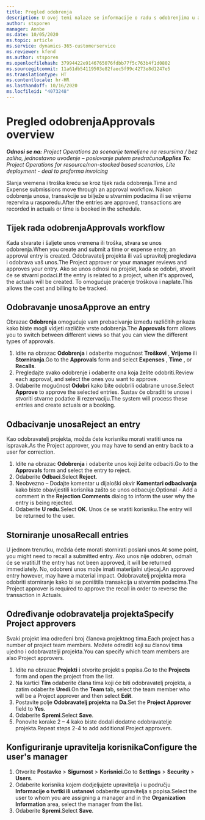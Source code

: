 ```yaml
---
title: Pregled odobrenja
description: U ovoj temi nalaze se informacije o radu s odobrenjima u aplikaciji Project Operations.
author: stsporen
manager: Annbe
ms.date: 10/05/2020
ms.topic: article
ms.service: dynamics-365-customerservice
ms.reviewer: kfend
ms.author: stsporen
ms.openlocfilehash: 37994422e9146765076fdbb77f5c763b4f1d0802
ms.sourcegitcommit: 11a61db54119503e82faec5f99c4273e8d1247e5
ms.translationtype: HT
ms.contentlocale: hr-HR
ms.lasthandoff: 10/16/2020
ms.locfileid: "4073248"
---
```

# <a name="approvals-overview"></a><span data-ttu-id="6b3ed-103">Pregled odobrenja</span><span class="sxs-lookup"><span data-stu-id="6b3ed-103">Approvals overview</span></span>

<span data-ttu-id="6b3ed-104">_**Odnosi se na:** Project Operations za scenarije temeljene na resursima / bez zaliha, jednostavno uvođenje – poslovanje putem predračuna_</span><span class="sxs-lookup"><span data-stu-id="6b3ed-104">_**Applies To:** Project Operations for resource/non-stocked based scenarios, Lite deployment - deal to proforma invoicing_</span></span>

<span data-ttu-id="6b3ed-105">Slanja vremena i troška kreću se kroz tijek rada odobrenja.</span><span class="sxs-lookup"><span data-stu-id="6b3ed-105">Time and Expense submissions move through an approval workflow.</span></span> <span data-ttu-id="6b3ed-106">Nakon odobrenja unosa, transakcije se bilježe u stvarnim podacima ili se vrijeme rezervira u rasporedu.</span><span class="sxs-lookup"><span data-stu-id="6b3ed-106">After the entries are approved, transactions are recorded in actuals or time is booked in the schedule.</span></span>

## <a name="approvals-workflow"></a><span data-ttu-id="6b3ed-107">Tijek rada odobrenja</span><span class="sxs-lookup"><span data-stu-id="6b3ed-107">Approvals workflow</span></span>
<span data-ttu-id="6b3ed-108">Kada stvarate i šaljete unos vremena ili troška, stvara se unos odobrenja.</span><span class="sxs-lookup"><span data-stu-id="6b3ed-108">When you create and submit a time or expense entry, an approval entry is created.</span></span> <span data-ttu-id="6b3ed-109">Odobravatelj projekta ili vaš upravitelj pregledava i odobrava vaš unos.</span><span class="sxs-lookup"><span data-stu-id="6b3ed-109">The Project approver or your manager reviews and approves your entry.</span></span> <span data-ttu-id="6b3ed-110">Ako se unos odnosi na projekt, kada se odobri, stvorit će se stvarni podaci.</span><span class="sxs-lookup"><span data-stu-id="6b3ed-110">If the entry is related to a project, when it's approved, the actuals will be created.</span></span> <span data-ttu-id="6b3ed-111">To omogućuje praćenje troškova i naplate.</span><span class="sxs-lookup"><span data-stu-id="6b3ed-111">This allows the cost and billing to be tracked.</span></span> 

## <a name="approve-an-entry"></a><span data-ttu-id="6b3ed-112">Odobravanje unosa</span><span class="sxs-lookup"><span data-stu-id="6b3ed-112">Approve an entry</span></span>
<span data-ttu-id="6b3ed-113">Obrazac **Odobrenja** omogućuje vam prebacivanje između različitih prikaza kako biste mogli vidjeti različite vrste odobrenja.</span><span class="sxs-lookup"><span data-stu-id="6b3ed-113">The **Approvals** form allows you to switch between different views so that you can view the different types of approvals.</span></span>
  
1. <span data-ttu-id="6b3ed-114">Idite na obrazac **Odobrenja** i odaberite mogućnost **Troškovi** , **Vrijeme** ili **Storniranja**.</span><span class="sxs-lookup"><span data-stu-id="6b3ed-114">Go to the **Approvals** form and select **Expenses** , **Time** , or **Recalls**.</span></span>
2. <span data-ttu-id="6b3ed-115">Pregledajte svako odobrenje i odaberite ona koja želite odobriti.</span><span class="sxs-lookup"><span data-stu-id="6b3ed-115">Review each approval, and select the ones you want to approve.</span></span>
3. <span data-ttu-id="6b3ed-116">Odaberite mogućnost **Odobri** kako bite odobrili odabrane unose.</span><span class="sxs-lookup"><span data-stu-id="6b3ed-116">Select **Approve** to approve the selected entries.</span></span>
<span data-ttu-id="6b3ed-117">Sustav će obraditi te unose i stvoriti stvarne podatke ili rezervaciju.</span><span class="sxs-lookup"><span data-stu-id="6b3ed-117">The system will process these entries and create actuals or a booking.</span></span>

## <a name="reject-an-entry"></a><span data-ttu-id="6b3ed-118">Odbacivanje unosa</span><span class="sxs-lookup"><span data-stu-id="6b3ed-118">Reject an entry</span></span>
<span data-ttu-id="6b3ed-119">Kao odobravatelj projekta, možda ćete korisniku morati vratiti unos na ispravak.</span><span class="sxs-lookup"><span data-stu-id="6b3ed-119">As the Project approver, you may have to send an entry back to a user for correction.</span></span>
  
1. <span data-ttu-id="6b3ed-120">Idite na obrazac **Odobrenja** i odaberite unos koji želite odbaciti.</span><span class="sxs-lookup"><span data-stu-id="6b3ed-120">Go to the **Approvals** form and select the entry to reject.</span></span> 
2. <span data-ttu-id="6b3ed-121">Odaberite **Odbaci**.</span><span class="sxs-lookup"><span data-stu-id="6b3ed-121">Select **Reject**.</span></span>
3. <span data-ttu-id="6b3ed-122">Neobvezno – Dodajte komentar u dijaloški okvir **Komentari odbacivanja** kako biste obavijestili korisnika zašto se unos odbacuje.</span><span class="sxs-lookup"><span data-stu-id="6b3ed-122">Optional - Add a comment in the **Rejection Comments** dialog to inform the user why the entry is being rejected.</span></span>
4. <span data-ttu-id="6b3ed-123">Odaberite **U redu**.</span><span class="sxs-lookup"><span data-stu-id="6b3ed-123">Select **OK**.</span></span> <span data-ttu-id="6b3ed-124">Unos će se vratiti korisniku.</span><span class="sxs-lookup"><span data-stu-id="6b3ed-124">The entry will be returned to the user.</span></span>
  
## <a name="recall-entries"></a><span data-ttu-id="6b3ed-125">Storniranje unosa</span><span class="sxs-lookup"><span data-stu-id="6b3ed-125">Recall entries</span></span>
<span data-ttu-id="6b3ed-126">U jednom trenutku, možda ćete morati stornirati poslani unos.</span><span class="sxs-lookup"><span data-stu-id="6b3ed-126">At some point, you might need to recall a submitted entry.</span></span> <span data-ttu-id="6b3ed-127">Ako unos nije odobren, odmah će se vratiti.</span><span class="sxs-lookup"><span data-stu-id="6b3ed-127">If the entry has not been approved, it will be returned immediately.</span></span> <span data-ttu-id="6b3ed-128">No, odobreni unos može imati materijalni utjecaj.</span><span class="sxs-lookup"><span data-stu-id="6b3ed-128">An approved entry however, may have a material impact.</span></span> <span data-ttu-id="6b3ed-129">Odobravatelj projekta mora odobriti storniranje kako bi se poništila transakcija u stvarnim podacima.</span><span class="sxs-lookup"><span data-stu-id="6b3ed-129">The Project approver is required to approve the recall in order to reverse the transaction in Actuals.</span></span>

## <a name="specify-project-approvers"></a><span data-ttu-id="6b3ed-130">Određivanje odobravatelja projekta</span><span class="sxs-lookup"><span data-stu-id="6b3ed-130">Specify Project approvers</span></span>
<span data-ttu-id="6b3ed-131">Svaki projekt ima određeni broj članova projektnog tima.</span><span class="sxs-lookup"><span data-stu-id="6b3ed-131">Each project has a number of project team members.</span></span> <span data-ttu-id="6b3ed-132">Možete odrediti koji su članovi tima ujedno i odobravatelji projekta.</span><span class="sxs-lookup"><span data-stu-id="6b3ed-132">You can specify which team members are also Project approvers.</span></span>

1. <span data-ttu-id="6b3ed-133">Idite na obrazac **Projekti** i otvorite projekt s popisa.</span><span class="sxs-lookup"><span data-stu-id="6b3ed-133">Go to the **Projects** form and open the project from the list.</span></span>
2. <span data-ttu-id="6b3ed-134">Na kartici **Tim** odaberite člana tima koji će biti odobravatelj projekta, a zatim odaberite **Uredi**.</span><span class="sxs-lookup"><span data-stu-id="6b3ed-134">On the **Team** tab, select the team member who will be a Project approver and then select **Edit**.</span></span>
3. <span data-ttu-id="6b3ed-135">Postavite polje **Odobravatelj projekta** na **Da**.</span><span class="sxs-lookup"><span data-stu-id="6b3ed-135">Set the **Project Approver** field to **Yes**.</span></span>
4. <span data-ttu-id="6b3ed-136">Odaberite **Spremi**.</span><span class="sxs-lookup"><span data-stu-id="6b3ed-136">Select **Save**.</span></span>
5. <span data-ttu-id="6b3ed-137">Ponovite korake 2 – 4 kako biste dodali dodatne odobravatelje projekta.</span><span class="sxs-lookup"><span data-stu-id="6b3ed-137">Repeat steps 2-4 to add additional Project approvers.</span></span>

## <a name="configure-the-users-manager"></a><span data-ttu-id="6b3ed-138">Konfiguriranje upravitelja korisnika</span><span class="sxs-lookup"><span data-stu-id="6b3ed-138">Configure the user's manager</span></span>

1. <span data-ttu-id="6b3ed-139">Otvorite **Postavke** > **Sigurnost** > **Korisnici**.</span><span class="sxs-lookup"><span data-stu-id="6b3ed-139">Go to **Settings** > **Security** > **Users**.</span></span>
2. <span data-ttu-id="6b3ed-140">Odaberite korisnika kojem dodjeljujete upravitelja i u području **Informacije o tvrtki ili ustanovi** odaberite upravitelja s popisa.</span><span class="sxs-lookup"><span data-stu-id="6b3ed-140">Select the user to whom you are assigning a manager and in the **Organization Information** area, select the manager from the list.</span></span> 
3. <span data-ttu-id="6b3ed-141">Odaberite **Spremi**.</span><span class="sxs-lookup"><span data-stu-id="6b3ed-141">Select **Save**.</span></span>


